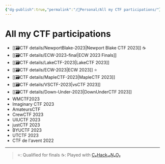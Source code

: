 ```yaml
---
{"dg-publish":true,"permalink":"/👀Personal/All my CTF participations/"}
---
```


# All my CTF participations
- [[🗃CTF  details/NewportBlake-2023\|Newport Blake CTF 2023]] ☕
- [[🗃CTF  details/ECW-2023-final\|ECW 2023 Finals]]
- [[🗃CTF  details/LakeCTF-2023\|LakeCTF 2023]]
- [[🗃CTF  details/ECW-2023\|ECW 2023]] ⭐
- [[🗃CTF  details/MapleCTF-2023\|MapleCTF 2023]]
- [[🗃CTF  details/VSCTF-2023\|vsCTF 2023]]
- [[🗃CTF  details/Down-Under-2023\|DownUnderCTF 2023]]
- WMCTF2023
- Imaginary CTF 2023
- AmateursCTF
- CrewCTF 2023
- UIUCTF 2023
- justCTF 2023
- BYUCTF 2023
- UTCTF 2023
- CTF de l'avent 2022

---

>⭐: Qualified for finals
>☕: Played with [C₈Hack₁₀N₄O₂](https://ctftime.org/team/276420)
